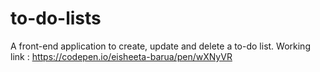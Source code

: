 # to-do-lists
A front-end application to create, update and delete a to-do list. Working link : https://codepen.io/eisheeta-barua/pen/wXNyVR
